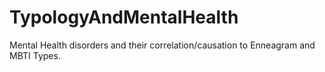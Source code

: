 # TypologyAndMentalHealth
 Mental Health disorders and their correlation/causation to Enneagram and MBTI Types.
